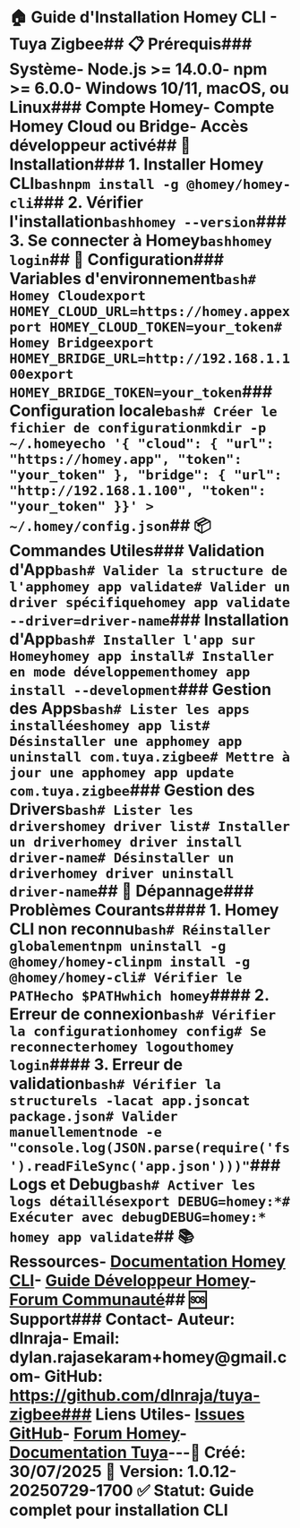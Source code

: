 # 🏠 Guide d'Installation Homey CLI - Tuya Zigbee## 📋 Prérequis### Système- Node.js >= 14.0.0- npm >= 6.0.0- Windows 10/11, macOS, ou Linux### Compte Homey- Compte Homey Cloud ou Bridge- Accès développeur activé## 🚀 Installation### 1. Installer Homey CLI```bashnpm install -g @homey/homey-cli```### 2. Vérifier l'installation```bashhomey --version```### 3. Se connecter à Homey```bashhomey login```## 🔧 Configuration### Variables d'environnement```bash# Homey Cloudexport HOMEY_CLOUD_URL=https://homey.appexport HOMEY_CLOUD_TOKEN=your_token# Homey Bridgeexport HOMEY_BRIDGE_URL=http://192.168.1.100export HOMEY_BRIDGE_TOKEN=your_token```### Configuration locale```bash# Créer le fichier de configurationmkdir -p ~/.homeyecho '{ "cloud": { "url": "https://homey.app", "token": "your_token" }, "bridge": { "url": "http://192.168.1.100", "token": "your_token" }}' > ~/.homey/config.json```## 📦 Commandes Utiles### Validation d'App```bash# Valider la structure de l'apphomey app validate# Valider un driver spécifiquehomey app validate --driver=driver-name```### Installation d'App```bash# Installer l'app sur Homeyhomey app install# Installer en mode développementhomey app install --development```### Gestion des Apps```bash# Lister les apps installéeshomey app list# Désinstaller une apphomey app uninstall com.tuya.zigbee# Mettre à jour une apphomey app update com.tuya.zigbee```### Gestion des Drivers```bash# Lister les drivershomey driver list# Installer un driverhomey driver install driver-name# Désinstaller un driverhomey driver uninstall driver-name```## 🐛 Dépannage### Problèmes Courants#### 1. Homey CLI non reconnu```bash# Réinstaller globalementnpm uninstall -g @homey/homey-clinpm install -g @homey/homey-cli# Vérifier le PATHecho $PATHwhich homey```#### 2. Erreur de connexion```bash# Vérifier la configurationhomey config# Se reconnecterhomey logouthomey login```#### 3. Erreur de validation```bash# Vérifier la structurels -lacat app.jsoncat package.json# Valider manuellementnode -e "console.log(JSON.parse(require('fs').readFileSync('app.json')))"```### Logs et Debug```bash# Activer les logs détaillésexport DEBUG=homey:*# Exécuter avec debugDEBUG=homey:* homey app validate```## 📚 Ressources- [Documentation Homey CLI](https://apps.homey.app/nl/app/com.homey.cli)- [Guide Développeur Homey](https://developers.homey.app/)- [Forum Communauté](https://community.homey.app/)## 🆘 Support### Contact- **Auteur**: dlnraja- **Email**: dylan.rajasekaram+homey@gmail.com- **GitHub**: https://github.com/dlnraja/tuya-zigbee### Liens Utiles- [Issues GitHub](https://github.com/dlnraja/tuya-zigbee/issues)- [Forum Homey](https://community.homey.app/t/app-pro-tuya-zigbee-app/26439)- [Documentation Tuya](https://developer.tuya.com/)---**📅 Créé**: 30/07/2025 **🎯 Version**: 1.0.12-20250729-1700 **✅ Statut**: Guide complet pour installation CLI
